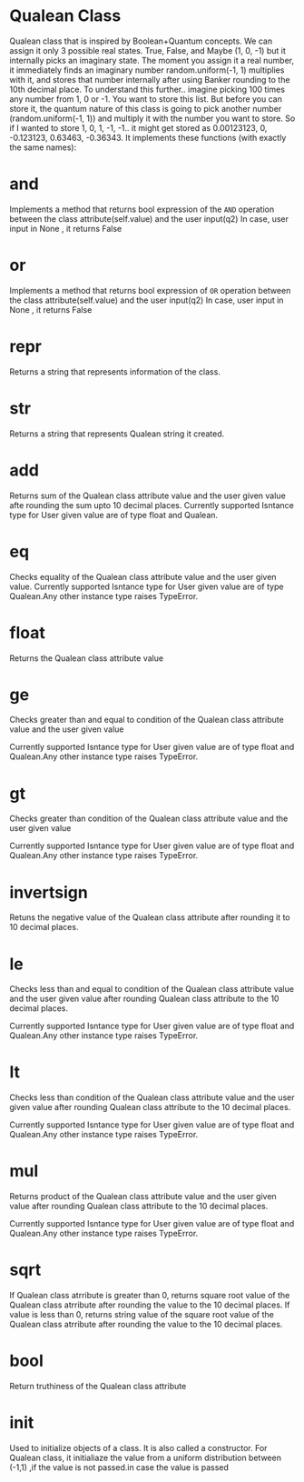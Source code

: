 # Qualean Class

Qualean class that is inspired by Boolean+Quantum concepts. We can assign it only 3 possible real states. True, False, and Maybe (1, 0, -1) but it internally picks an imaginary state. The moment you assign it a real number, it immediately finds an imaginary number random.uniform(-1, 1) multiplies with it, and stores that number internally after using Banker rounding to the 10th decimal place. To understand this further.. imagine picking 100 times any number from 1, 0 or -1. You want to store this list. But before you can store it, the quantum nature of this class is going to pick another number (random.uniform(-1, 1)) and multiply it with the number you want to store. So if I wanted to store 1, 0, 1, -1, -1.. it might get stored as 0.00123123, 0, -0.123123, 0.63463, -0.36343. 
It implements these functions (with exactly the same names):

# and
Implements a method that returns bool expression of the `AND` operation between the class attribute(self.value) and the user input(q2)
In case, user input in None , it returns False

# or
Implements a method that returns bool expression of `OR` operation between the class attribute(self.value) and the user input(q2)
In case, user input in None , it returns False

# repr
Returns a string that represents information of the class.

# str
Returns a string that represents Qualean string it created.

# add 
Returns sum of the Qualean class attribute value  and the user given value afte rounding the sum upto 10 decimal places.
Currently supported Isntance type for User given value are of type float and Qualean.

# eq
Checks equality of the Qualean class attribute value  and the user given value.
Currently supported Isntance type for User given value are of type Qualean.Any other instance type raises TypeError.

# float
Returns the Qualean class attribute value 

# ge
Checks greater than and equal to condition  of the Qualean class attribute value  and the user given value 

Currently supported Isntance type for User given value are of type float and Qualean.Any other instance type raises TypeError.

# gt
Checks greater than  condition  of the Qualean class attribute value  and the user given value 

Currently supported Isntance type for User given value are of type float and Qualean.Any other instance type raises TypeError.

# invertsign
Retuns the negative value of the Qualean class attribute after rounding it to 10 decimal places.

# le

Checks less than and equal to condition  of the Qualean class attribute value  and the user given value after rounding Qualean class attribute to the 10 decimal places.

Currently supported Isntance type for User given value are of type float and Qualean.Any other instance type raises TypeError.

# lt
Checks less than condition  of the Qualean class attribute value  and the user given value after rounding Qualean class attribute to the 10 decimal places.

Currently supported Isntance type for User given value are of type float and Qualean.Any other instance type raises TypeError.

# mul
Returns product of the Qualean class attribute value  and the user given value after rounding Qualean class attribute to the 10 decimal places.

Currently supported Isntance type for User given value are of type float and Qualean.Any other instance type raises TypeError.

# sqrt
If Qualean class atrribute is greater than 0, returns square root value of the Qualean class atrribute after rounding the value to the 10 decimal places.
If value is less than 0, returns string value of the square root value of the Qualean class atrribute after rounding the value to the 10 decimal places.

# bool
Return truthiness of the Qualean class attribute

# init
Used to initialize objects of a class. It is also called a constructor. For Qualean class, it initialiaze the value from a uniform distribution between (-1,1) ,if the value is not passed.in case the value is passed